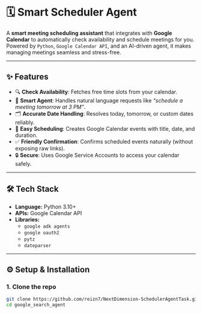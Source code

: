 # 🗓️ Smart Scheduler Agent  

A **smart meeting scheduling assistant** that integrates with **Google Calendar** to automatically check availability and schedule meetings for you.  
Powered by `Python`, `Google Calendar API`, and an AI-driven agent, it makes managing meetings seamless and stress-free.  

---

## ✨ Features  
- 🔍 **Check Availability**: Fetches free time slots from your calendar.  
- 🤖 **Smart Agent**: Handles natural language requests like _“schedule a meeting tomorrow at 3 PM”_.  
- 🗂️ **Accurate Date Handling**: Resolves today, tomorrow, or custom dates reliably.  
- 📅 **Easy Scheduling**: Creates Google Calendar events with title, date, and duration.  
- ✅ **Friendly Confirmation**: Confirms scheduled events naturally (without exposing raw links).  
- 🔒 **Secure**: Uses Google Service Accounts to access your calendar safely.  

---

## 🛠️ Tech Stack  
- **Language:** Python 3.10+  
- **APIs:** Google Calendar API  
- **Libraries:**  
  - `google adk agents`
  - `google oauth2` 
  - `pytz`  
  - `dateparser`  

---

## ⚙️ Setup & Installation  

### 1. Clone the repo  
```bash
git clone https://github.com/reizn7/NextDimension-SchedulerAgentTask.git
cd google_search_agent



